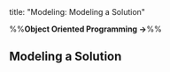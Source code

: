 <frontmatter>
title: "Modeling: Modeling a Solution"
</frontmatter>

<link rel="stylesheet" href="{{baseUrl}}/css/textbook.css">

<div class="website-content" id="all">

%%**Object Oriented Programming →**%%

## Modeling a Solution

<div id="main">

<include src="introduction/embed.md" boilerplate  />
<include src="basic/embed.md" boilerplate  />
<include src="intermediate/embed.md" boilerplate  />

</div>

</div>
